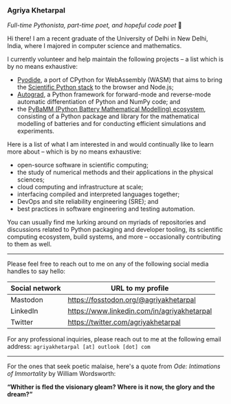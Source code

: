 ### Agriya Khetarpal

_Full-time Pythonista, part-time poet, and hopeful code poet_ 🐍

Hi there! I am a recent graduate of the University of Delhi in New Delhi, India, where I majored in computer science and mathematics.

I currently volunteer and help maintain the following projects – a list which is by no means exhaustive:
- [Pyodide](https://pyodide.org/), a port of CPython for WebAssembly (WASM) that aims to bring the [Scientific Python stack](https://scientific-python.org/) to the browser and Node.js;
- [Autograd](https://github.com/HIPS/autograd), a Python framework for forward-mode and reverse-mode automatic differentiation of Python and NumPy code; and
- the [PyBaMM (Python Battery Mathematical Modelling) ecosystem](https://pybamm.org), consisting of a Python package and library for the mathematical modelling of batteries and for conducting efficient simulations and experiments.

Here is a list of what I am interested in and would continually like to learn more about – which is by no means exhaustive:

- open-source software in scientific computing;
- the study of numerical methods and their applications in the physical sciences;
- cloud computing and infrastructure at scale;
- interfacing compiled and interpreted languages together;
- DevOps and site reliability engineering (SRE); and
- best practices in software engineering and testing automation.

You can usually find me lurking around on myriads of repositories and discussions related to Python packaging and developer tooling, its scientific computing ecosystem, build systems, and more – occasionally contributing to them as well.

<hr>

Please feel free to reach out to me on any of the following social media handles to say hello:

| Social network | URL to my profile |
| ------------ | ------------ |
| Mastodon | https://fosstodon.org/@agriyakhetarpal |
| LinkedIn | https://www.linkedin.com/in/agriyakhetarpal |
| Twitter | https://twitter.com/agriyakhetarpal |

For any professional inquiries, please reach out to me at the following email address: ` agriyakhetarpal [at] outlook [dot] com `

<hr>

For the ones that seek poetic malaise, here's a quote from _Ode: Intimations of Immortality_ by William Wordsworth:


**“Whither is fled the visionary gleam? Where is it now, the glory and the dream?”**

